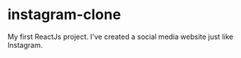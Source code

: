 # instagram-clone
My first ReactJs project. I've created a social media website just like Instagram.

